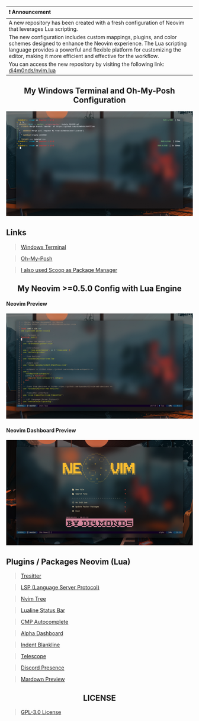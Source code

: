 <!-- Preview -->

| :exclamation:  Announcement   |
| :---------------------------------------|
|A new repository has been created with a fresh configuration of Neovim that leverages Lua scripting.|
|The new configuration includes custom mappings, plugins, and color schemes designed to enhance the Neovim experience. The Lua scripting language provides a powerful and flexible platform for customizing the editor, making it more efficient and effective for the workflow.|
|You can access the new repository by visiting the following link: [di4m0nds/nvim.lua](https://github.com/di4m0nds/nvim.lua)|


<!-- Title -->
<h2 align="center">
My Windows Terminal and Oh-My-Posh Configuration
</h2>

<p align="center">
<img src="preview/preview-windows-terminal.png" alt="windows-terminal">
</p>

## Links
> [Windows Terminal](https://www.microsoft.com/store/productId/9MZ1SNWT0N5D)

> [Oh-My-Posh](https://ohmyposh.dev/)

> [I also used Scoop as Package Manager](https://scoop.sh/)

<!-- Title -->
<h2 align="center">
My Neovim >=0.5.0 Config with Lua Engine
</h2>

#### Neovim Preview
<p align="center">
<img src="preview/preview.png" alt="preview">
</p>

#### Neovim Dashboard Preview
<p align="center">
<img src="preview/dashboard.png" alt="dashboard">
</p>

<!-- Plugins -->
## Plugins / Packages Neovim (Lua)
> [Tresitter](https://github.com/di4m0nds/dotfiles/blob/master/_neovim-config-lua/lua/autoload/nvim-treesitter-config/init.lua)

> [LSP (Language Server Protocol)](https://github.com/di4m0nds/dotfiles/blob/master/_neovim-config-lua/lua/autoload/nvim-lsp-config/init.lua)

> [Nvim Tree](https://github.com/di4m0nds/dotfiles/blob/master/_neovim-config-lua/lua/autoload/nvim-tree-config/init.lua)

> [Lualine Status Bar](https://github.com/di4m0nds/dotfiles/blob/master/_neovim-config-lua/lua/autoload/nvim-lualine-config/init.lua)

> [CMP Autocomplete](https://github.com/di4m0nds/dotfiles/blob/master/_neovim-config-lua/lua/autoload/nvim-cmp-config/init.lua)

> [Alpha Dashboard](https://github.com/di4m0nds/dotfiles/blob/master/_neovim-config-lua/lua/autoload/nvim-alpha-config/init.lua)

> [Indent Blankline](https://github.com/di4m0nds/dotfiles/blob/master/_neovim-config-lua/lua/autoload/indent-blankline-config/init.lua)

> [Telescope](https://github.com/di4m0nds/dotfiles/blob/master/_neovim-config-lua/lua/autoload/nvim-telescope-config/init.lua)

> [Discord Presence](https://github.com/di4m0nds/dotfiles/blob/master/_neovim-config-lua/lua/autoload/discord-presence-config/init.lua)

> [Mardown Preview](https://github.com/di4m0nds/dotfiles/blob/master/_neovim-config-lua/lua/autoload/markdown-preview-config/init.lua)

<!-- LICENSE -->

<h2 align="center">
LICENSE
</h2>

> [GPL-3.0 License](https://github.com/di4m0nds/dotfiles/blob/master/LICENSE)
